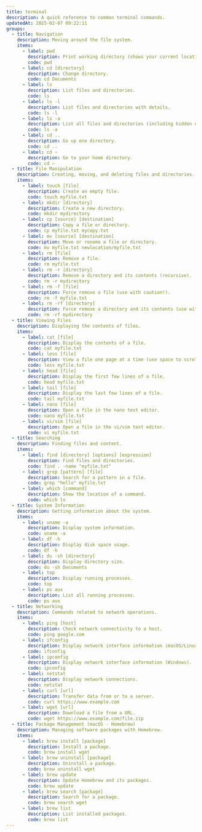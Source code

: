 ```yaml
---
title: terminal
description: A quick reference to common terminal commands.
updatedAt: 2025-02-07 09:22:11
groups:
  - title: Navigation
    description: Moving around the file system.
    items:
      - label: pwd
        description: Print working directory (shows your current location).
        code: pwd
      - label: cd [directory]
        description: Change directory.
        code: cd Documents
      - label: ls
        description: List files and directories.
        code: ls
      - label: ls -l
        description: List files and directories with details.
        code: ls -l
      - label: ls -a
        description: List all files and directories (including hidden ones).
        code: ls -a
      - label: cd ..
        description: Go up one directory.
        code: cd ..
      - label: cd ~
        description: Go to your home directory.
        code: cd ~
  - title: File Manipulation
    description: Creating, moving, and deleting files and directories.
    items:
      - label: touch [file]
        description: Create an empty file.
        code: touch myfile.txt
      - label: mkdir [directory]
        description: Create a new directory.
        code: mkdir mydirectory
      - label: cp [source] [destination]
        description: Copy a file or directory.
        code: cp myfile.txt mycopy.txt
      - label: mv [source] [destination]
        description: Move or rename a file or directory.
        code: mv myfile.txt newlocation/myfile.txt
      - label: rm [file]
        description: Remove a file.
        code: rm myfile.txt
      - label: rm -r [directory]
        description: Remove a directory and its contents (recursive).
        code: rm -r mydirectory
      - label: rm -f [file]
        description: Force remove a file (use with caution!).
        code: rm -f myfile.txt
      - label: rm -rf [directory]
        description: Force remove a directory and its contents (use with extreme caution!).
        code: rm -rf mydirectory
  - title: Viewing Files
    description: Displaying the contents of files.
    items:
      - label: cat [file]
        description: Display the contents of a file.
        code: cat myfile.txt
      - label: less [file]
        description: View a file one page at a time (use space to scroll, q to quit).
        code: less myfile.txt
      - label: head [file]
        description: Display the first few lines of a file.
        code: head myfile.txt
      - label: tail [file]
        description: Display the last few lines of a file.
        code: tail myfile.txt
      - label: nano [file]
        description: Open a file in the nano text editor.
        code: nano myfile.txt
      - label: vi/vim [file]
        description: Open a file in the vi/vim text editor.
        code: vi myfile.txt
  - title: Searching
    description: Finding files and content.
    items:
      - label: find [directory] [options] [expression]
        description: Find files and directories.
        code: find . -name "myfile.txt"
      - label: grep [pattern] [file]
        description: Search for a pattern in a file.
        code: grep "hello" myfile.txt
      - label: which [command]
        description: Show the location of a command.
        code: which ls
  - title: System Information
    description: Getting information about the system.
    items:
      - label: uname -a
        description: Display system information.
        code: uname -a
      - label: df -h
        description: Display disk space usage.
        code: df -h
      - label: du -sh [directory]
        description: Display directory size.
        code: du -sh Documents
      - label: top
        description: Display running processes.
        code: top
      - label: ps aux
        description: List all running processes.
        code: ps aux
  - title: Networking
    description: Commands related to network operations.
    items:
      - label: ping [host]
        description: Check network connectivity to a host.
        code: ping google.com
      - label: ifconfig
        description: Display network interface information (macOS/Linux).
        code: ifconfig
      - label: ipconfig
        description: Display network interface information (Windows).
        code: ipconfig
      - label: netstat
        description: Display network connections.
        code: netstat
      - label: curl [url]
        description: Transfer data from or to a server.
        code: curl https://www.example.com
      - label: wget [url]
        description: Download a file from a URL.
        code: wget https://www.example.com/file.zip
  - title: Package Management (macOS - Homebrew)
    description: Managing software packages with Homebrew.
    items:
      - label: brew install [package]
        description: Install a package.
        code: brew install wget
      - label: brew uninstall [package]
        description: Uninstall a package.
        code: brew uninstall wget
      - label: brew update
        description: Update Homebrew and its packages.
        code: brew update
      - label: brew search [package]
        description: Search for a package.
        code: brew search wget
      - label: brew list
        description: List installed packages.
        code: brew list
---
```

